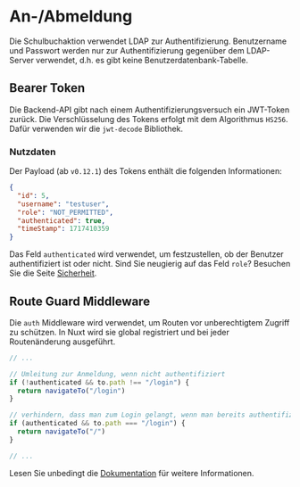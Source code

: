 # An-/Abmeldung

Die Schulbuchaktion verwendet LDAP zur Authentifizierung.
Benutzername und Passwort werden nur zur Authentifizierung gegenüber dem LDAP-Server verwendet, d.h. es gibt keine Benutzerdatenbank-Tabelle.

## Bearer Token

Die Backend-API gibt nach einem Authentifizierungsversuch ein JWT-Token zurück.
Die Verschlüsselung des Tokens erfolgt mit dem Algorithmus `HS256`. Dafür verwenden wir die `jwt-decode` Bibliothek.

### Nutzdaten

Der Payload (ab `v0.12.1`) des Tokens enthält die folgenden Informationen:

```json {5}
{
  "id": 5,
  "username": "testuser",
  "role": "NOT_PERMITTED",
  "authenticated": true,
  "timeStamp": 1717410359
}
```

Das Feld `authenticated` wird verwendet, um festzustellen, ob der Benutzer authentifiziert ist oder nicht.
Sind Sie neugierig auf das Feld `role`? Besuchen Sie die Seite [Sicherheit](./security).

## Route Guard Middleware

Die `auth` Middleware wird verwendet, um Routen vor unberechtigtem Zugriff zu schützen.
In Nuxt wird sie global registriert und bei jeder Routenänderung ausgeführt.

```ts
// ...

// Umleitung zur Anmeldung, wenn nicht authentifiziert
if (!authenticated && to.path !== "/login") {
  return navigateTo("/login")
}

// verhindern, dass man zum Login gelangt, wenn man bereits authentifiziert ist
if (authenticated && to.path === "/login") {
  return navigateTo("/")
}

// ...
```

Lesen Sie unbedingt die [Dokumentation](https://nuxt.com/docs/guide/directory-structure/middleware) für weitere Informationen.
